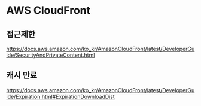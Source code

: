 # AWS CloudFront

## 접근제한

<https://docs.aws.amazon.com/ko_kr/AmazonCloudFront/latest/DeveloperGuide/SecurityAndPrivateContent.html>

## 캐시 만료

<https://docs.aws.amazon.com/ko_kr/AmazonCloudFront/latest/DeveloperGuide/Expiration.html#ExpirationDownloadDist>
